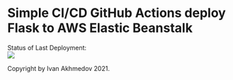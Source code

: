 # Simple CI/CD GitHub Actions deploy Flask to AWS Elastic Beanstalk


Status of Last Deployment:<br>
<img src="https://github.com/aXmeD2/simple-ci-cd-github-actions-to-aws/workflows/Simple-CI-CD-Pipeline/badge.svg?branch=main"><br>


Copyright by Ivan Akhmedov 2021.

